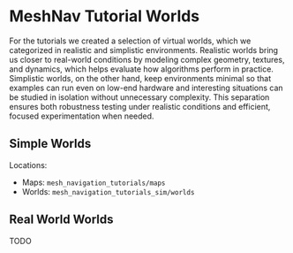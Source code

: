 # MeshNav Tutorial Worlds

For the tutorials we created a selection of virtual worlds, which we categorized in realistic and simplistic environments.
Realistic worlds bring us closer to real-world conditions by modeling complex geometry, textures, and dynamics, which helps evaluate how algorithms perform in practice.
Simplistic worlds, on the other hand, keep environments minimal so that examples can run even on low-end hardware and interesting situations can be studied in isolation without unnecessary complexity.
This separation ensures both robustness testing under realistic conditions and efficient, focused experimentation when needed.

## Simple Worlds

Locations:

- Maps: `mesh_navigation_tutorials/maps`
- Worlds: `mesh_navigation_tutorials_sim/worlds`

## Real World Worlds

TODO

